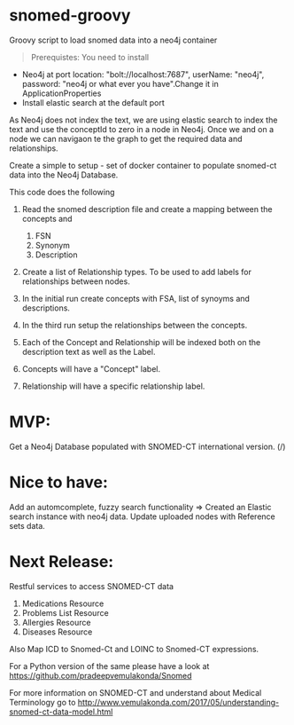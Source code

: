 # snomed-groovy
Groovy script to load snomed data into a neo4j container

> Prerequistes: You need to install
* Neo4j at port location: "bolt://localhost:7687", userName: "neo4j", password: "neo4j or what ever you have".Change it in ApplicationProperties
* Install elastic search at the default port

As Neo4j does not index the text, we are using elastic search to index the text and use the conceptId to zero in a node in Neo4j. Once we and on a node we can navigaon te the graph to get the required data and relationships.


Create a simple to setup - set of docker container to populate snomed-ct data into the Neo4j Database.

This code does the following

1) Read the snomed description file and create a mapping between the concepts and
   1) FSN
   2) Synonym
   3) Description
  
2) Create a list of Relationship types. To be used to add labels for relationships between nodes.
3) In the initial run create concepts with FSA, list of synoyms and descriptions.
4) In the third run setup the relationships between the concepts.
5) Each of the Concept and Relationship will be indexed both on the description text as well as the Label.
6) Concepts will have a "Concept" label.
7) Relationship will have a specific relationship label.

# MVP:
Get a Neo4j Database populated with SNOMED-CT international version. (/)

# Nice to have:
Add an automcomplete, fuzzy search functionality => Created an Elastic search instance with neo4j data.
Update uploaded nodes with Reference sets data.

# Next Release:
Restful services to access SNOMED-CT data
  1) Medications Resource
  2) Problems List Resource
  3) Allergies Resource
  4) Diseases Resource
  
Also Map ICD to Snomed-Ct and LOINC to Snomed-CT expressions.  

For a Python version of the same please have a look at https://github.com/pradeepvemulakonda/Snomed

For more information on SNOMED-CT and understand about Medical Terminology go to  http://www.vemulakonda.com/2017/05/understanding-snomed-ct-data-model.html



